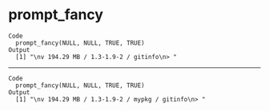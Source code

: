 # prompt_fancy

    Code
      prompt_fancy(NULL, NULL, TRUE, TRUE)
    Output
      [1] "\nv 194.29 MB / 1.3-1.9-2 / gitinfo\n> "

---

    Code
      prompt_fancy(NULL, NULL, TRUE, TRUE)
    Output
      [1] "\nv 194.29 MB / 1.3-1.9-2 / mypkg / gitinfo\n> "

